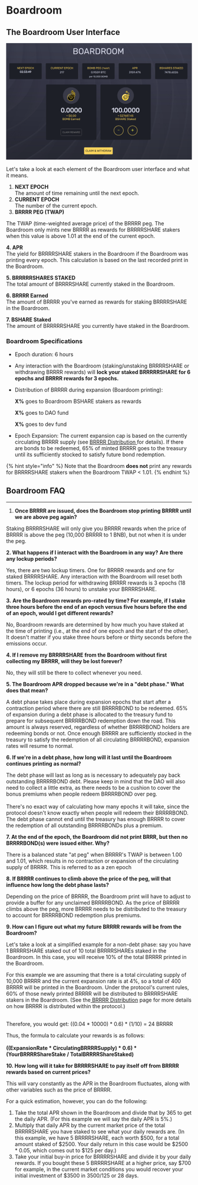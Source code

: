 # Boardroom

## The Boardroom User Interface

![The Boardroom user interface](<../.gitbook/assets/Screenshot 2022-01-26 193115.png>)

Let's take a look at each element of the Boardroom user interface and what it means.

1. **NEXT EPOCH**\
   The amount of time remaining until the next epoch.
2. **CURRENT EPOCH**\
   The number of the current epoch.
3. **BRRRR PEG (TWAP)**

&#x20;      The TWAP (time-weighted average price) of the BRRRR peg. The Boardroom only mints new              BRRRR as rewards for BRRRRSHARE stakers when this value is above 1.01 at the end of the current epoch.

&#x20;  **4. APR**\
&#x20;      The yield for BRRRRSHARE stakers in the Boardroom if the Boardroom was printing every epoch. This calculation is based on the last recorded print in the Boardroom.

&#x20;   **5. BRRRRRSHARES STAKED**\
&#x20;      The total amount of BRRRRSHARE currently staked in the Boardroom.

&#x20;   **6. BRRRR Earned**\
&#x20;      The amount of BRRRR you've earned as rewards for staking BRRRRSHARE in the Boardroom.

&#x20;   **7. BSHARE Staked**\
The amount of BRRRRRSHARE you currently have staked in the Boardroom.

### Boardroom Specifications

* Epoch duration: 6 hours
* Any interaction with the Boardroom (staking/unstaking BRRRRSHARE or withdrawing BRRRR rewards) will **lock your staked BRRRRRSHARE for 6 epochs and BRRRR rewards for 3 epochs.**
*   Distribution of BRRRR during expansion (Boardoom printing):

    **X%** goes to Boardroom BSHARE stakers as rewards

    **X%** goes to DAO fund

    **X%** goes to dev fund
* Epoch Expansion: The current expansion cap is based on the currently circulating BRRRR supply (see [BRRRR Distribution ](bomb-distribution.md)for details). If there are bonds to be redeemed, 65% of minted BRRRR goes to the treasury until its sufficiently stocked to satisfy future bond redemption.

{% hint style="info" %}
Note that the Boardroom **does not** print any rewards for BRRRRSHARE stakers when the Boardroom TWAP < 1.01.
{% endhint %}

## Boardroom FAQ

****

1. **Once BRRRR are issued, does the Boardroom stop printing BRRRR until we are above peg again?**&#x20;

Staking BRRRRSHARE will only give you BRRRR rewards when the price of BRRRR is above the peg (10,000 BRRRR to 1 BNB), but not when it is under the peg.

**2. What happens if I interact with the Boardroom in any way?** **Are there any lockup periods?**&#x20;

Yes, there are two lockup timers. One for BRRRR rewards and one for staked BRRRRSHARE. Any interaction with the Boardroom will reset both timers. The lockup period for withdrawing BRRRR rewards is 3 epochs (18 hours), or 6 epochs (36 hours) to unstake your BRRRRSHARE.&#x20;

**3.** **Are the Boardroom rewards pro-rated by time? For example, if I stake three hours before the end of an epoch versus five hours before the end of an epoch, would I get different rewards?**

No, Boardroom rewards are determined by how much you have staked at the time of printing (i.e., at the end of one epoch and the start of the other). It doesn't matter if you stake three hours before or thirty seconds before the emissions occur.

**4. If I remove my BRRRRSHARE from the Boardroom without first collecting my BRRRR, will they be lost forever?**&#x20;

No, they will still be there to collect whenever you need.

**5. The Boardroom APR dropped because we're in a "debt phase." What does that mean?**&#x20;

A debt phase takes place during expansion epochs that start after a contraction period where there are still BRRRRBOND to be redeemed. 65% of expansion during a debt phase is allocated to the treasury fund to prepare for subsequent BRRRRBOND redemption down the road. This amount is always reserved, regardless of whether BRRRRBOND holders are redeeming bonds or not. Once enough BRRRR are sufficiently stocked in the treasury to satisfy the redemption of all circulating BRRRRBOND, expansion rates will resume to normal.

**6. If we're in a debt phase, how long will it last until the Boardroom continues printing as normal?**

The debt phase will last as long as is necessary to adequately pay back outstanding BRRRRBOND debt. Please keep in mind that the DAO will also need to collect a little extra, as there needs to be a cushion to cover the bonus premiums when people redeem BRRRRBOND over peg.\
\
There's no exact way of calculating how many epochs it will take, since the protocol doesn't know exactly when people will redeem their BRRRRBOND. The debt phase cannot end until the treasury has enough BRRRR to cover the redemption of all outstanding BRRRRBONDs plus a premium.

**7. At the end of the epoch, the Boardroom did not print BRRR, but then no BRRRRBOND(s) were issued either. Why?**

There is a balanced state "at peg" when BRRRR's TWAP is between 1.00 and 1.01, which results in no contraction or expansion of the circulating supply of BRRRR. This is referred to as a zen epoch

**8. If BRRRR continues to climb above the price of the peg, will that influence how long the debt phase lasts?**

Depending on the price of BRRRR, the Boardroom print will have to adjust to provide a buffer for any unclaimed BRRRRBOND. As the price of BRRRR climbs above the peg, more BRRRR needs to be distributed to the treasury to account for BRRRRBOND redemption plus premiums.

**9. How can I figure out what my future BRRRR rewards will be from the Boardroom?**

Let's take a look at a simplified example for a non-debt phase: say you have 1 BRRRRSHARE staked out of 10 total BRRRRSHAREs staked in the Boardroom. In this case, you will receive 10% of the total BRRRR printed in the Boardroom.

For this example we are assuming that there is a total circulating supply of 10,000 BRRRR and the current expansion rate is at 4%, so a total of 400 BRRRR will be printed in the Boardroom. Under the protocol's current rules, 60% of those newly printed BRRRR will be distributed to BRRRRSHARE stakers in the Boardroom. (See the[ BRRRR Distribution](https://contact-equilibrrrrium.gitbook.io/protocol/protocol/bomb-distribution) page for more details on how BRRRR is distributed within the protocol.)

\
Therefore, you would get: ((0.04 \* 10000) \* 0.6) \* (1/10) = 24 BRRRR

Thus, the formula to calculate your rewards is as follows:\
\
**((ExpansionRate \* CirculatingBRRRRSupply) \* 0.6) \* (YourBRRRRShareStake / TotalBRRRRShareStaked)**

**10. How long will it take for BRRRRSHARE to pay itself off from BRRRR rewards based on current prices?**

This will vary constantly as the APR in the Boardroom fluctuates, along with other variables such as the price of BRRRR.

For a quick estimation, however, you can do the following:

1. Take the total APR shown in the Boardroom and divide that by 365 to get the daily APR. (For this example we will say the daily APR is 5%.) 
2. Multiply that daily APR by the current market price of the total BRRRRSHARE you have staked to see what your daily rewards are. (In this example, we have 5 BRRRRSHARE, each worth $500, for a total amount staked of $2500. Your daily return in this case would be $2500 \* 0.05, which comes out to $125 per day.)
3. Take your initial buy-in price for BRRRRSHARE and divide it by your daily rewards. If you bought these 5 BRRRRSHARE at a higher price, say $700 for example, in the current market conditions you would recover your initial investment of $3500 in 3500/125 or 28 days.
